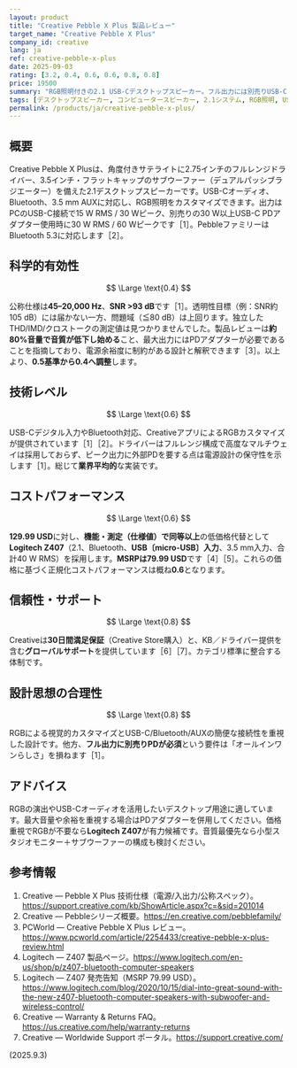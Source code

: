 ```yaml
---
layout: product
title: "Creative Pebble X Plus 製品レビュー"
target_name: "Creative Pebble X Plus"
company_id: creative
lang: ja
ref: creative-pebble-x-plus
date: 2025-09-03
rating: [3.2, 0.4, 0.6, 0.6, 0.8, 0.8]
price: 19500
summary: "RGB照明付きの2.1 USB-Cデスクトップスピーカー。フル出力には別売りUSB-C PDアダプターが必要です"
tags: [デスクトップスピーカー, コンピュータースピーカー, 2.1システム, RGB照明, USB-C]
permalink: /products/ja/creative-pebble-x-plus/
---
```


## 概要

Creative Pebble X Plusは、角度付きサテライトに2.75インチのフルレンジドライバー、3.5インチ・フラットキャップのサブウーファー（デュアルパッシブラジエーター）を備えた2.1デスクトップスピーカーです。USB-Cオーディオ、Bluetooth、3.5 mm AUXに対応し、RGB照明をカスタマイズできます。出力はPCのUSB-C接続で15 W RMS / 30 Wピーク、別売りの30 W以上USB-C PDアダプター使用時に30 W RMS / 60 Wピークです［1］。PebbleファミリーはBluetooth 5.3に対応します［2］。

## 科学的有効性

$$ \Large \text{0.4} $$

公称仕様は**45–20,000 Hz**、**SNR >93 dB**です［1］。透明性目標（例：SNR約105 dB）には届かない一方、問題域（≦80 dB）は上回ります。独立したTHD/IMD/クロストークの測定値は見つかりませんでした。製品レビューは**約80%音量で音質が低下し始める**こと、最大出力にはPDアダプターが必要であることを指摘しており、電源余裕度に制約がある設計と解釈できます［3］。以上より、**0.5基準から0.4へ調整**します。

## 技術レベル

$$ \Large \text{0.6} $$

USB-Cデジタル入力やBluetooth対応、CreativeアプリによるRGBカスタマイズが提供されています［1］［2］。ドライバーはフルレンジ構成で高度なマルチウェイは採用しておらず、ピーク出力に外部PDを要する点は電源設計の保守性を示します［1］。総じて**業界平均的**な実装です。

## コストパフォーマンス

$$ \Large \text{0.6} $$

**129.99 USD**に対し、**機能・測定（仕様値）で同等以上**の低価格代替として**Logitech Z407**（2.1、Bluetooth、**USB〔micro-USB〕入力**、3.5 mm入力、合計40 W RMS）を採用します。**MSRPは79.99 USD**です［4］［5］。これらの価格に基づく正規化コストパフォーマンスは概ね**0.6**となります。

## 信頼性・サポート

$$ \Large \text{0.8} $$

Creativeは**30日間満足保証**（Creative Store購入）と、KB／ドライバー提供を含む**グローバルサポート**を提供しています［6］［7］。カテゴリ標準に整合する体制です。

## 設計思想の合理性

$$ \Large \text{0.8} $$

RGBによる視覚的カスタマイズとUSB-C/Bluetooth/AUXの簡便な接続性を重視した設計です。他方、**フル出力に別売りPDが必須**という要件は「オールインワンらしさ」を損ねます［1］。

## アドバイス

RGBの演出やUSB-Cオーディオを活用したいデスクトップ用途に適しています。最大音量や余裕を重視する場合はPDアダプターを併用してください。価格重視でRGBが不要なら**Logitech Z407**が有力候補です。音質最優先なら小型スタジオモニター＋サブウーファーの構成も検討ください。

## 参考情報

1. Creative — Pebble X Plus 技術仕様（電源/入出力/公称スペック）。https://support.creative.com/kb/ShowArticle.aspx?c=&sid=201014  
2. Creative — Pebbleシリーズ概要。https://en.creative.com/pebblefamily/  
3. PCWorld — Creative Pebble X Plus レビュー。https://www.pcworld.com/article/2254433/creative-pebble-x-plus-review.html  
4. Logitech — Z407 製品ページ。https://www.logitech.com/en-us/shop/p/z407-bluetooth-computer-speakers  
5. Logitech — Z407 発売告知（MSRP 79.99 USD）。https://www.logitech.com/blog/2020/10/15/dial-into-great-sound-with-the-new-z407-bluetooth-computer-speakers-with-subwoofer-and-wireless-control/  
6. Creative — Warranty & Returns FAQ。https://us.creative.com/help/warranty-returns  
7. Creative — Worldwide Support ポータル。https://support.creative.com/

(2025.9.3)